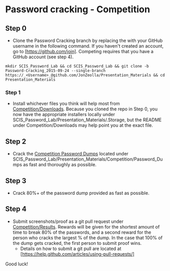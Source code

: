 # Password cracking - Competition

## Step 0  
* Clone the Password Cracking branch by replacing the _<Username>_ with your GitHub username in the following command.  If you haven't created an account, go to [https://github.com/join].  Competing requires that you have a GitHub account (see step 4).  
```
mkdir SCIS_Password_Lab && cd SCIS_Password_Lab && git clone -b Password-Cracking_2015-09-24 --single-branch https://_<Username>_@github.com/JonZeolla/Presentation_Materials && cd Presentation_Materials
```

### Step 1  
* Install whichever files you think will help most from [Competition/Downloads](https://github.com/JonZeolla/Presentation_Materials/tree/Password-Cracking_2015-09-24/Competition/Downloads).  Because you cloned the repo in Step 0, you now have the appropriate installers locally under SCIS_Password_Lab/Presentation_Materials/.Storage, but the README under Competition/Downloads may help point you at the exact file.  

## Step 2  
* Crack the [Competition Password Dumps](https://github.com/JonZeolla/Presentation_Materials/tree/Password-Cracking_2015-09-24/Competition/Password_Dumps) located under SCIS_Password_Lab/Presentation_Materials/Competition/Password_Dumps as fast and thoroughly as possible.  

## Step 3  
* Crack 80%+ of the password dump provided as fast as possible.  

## Step 4  
* Submit screenshots/proof as a git pull request under [Competition/Results](https://github.com/JonZeolla/Presentation_Materials/tree/Password-Cracking_2015-09-24/Competition/Results).  Rewards will be given for the shortest amount of time to break 80% of the passwords, and a second reward for the person who cracks the largest % of the dump.  In the case that 100% of the dump gets cracked, the first person to submit proof wins.  
  * Details on how to submit a git pull are located at [https://help.github.com/articles/using-pull-requests/]

Good luck!  

